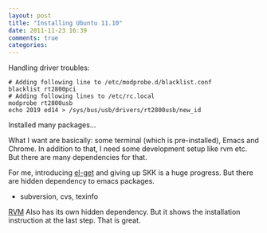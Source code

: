 ```yaml
---
layout: post
title: "Installing Ubuntu 11.10"
date: 2011-11-23 16:39
comments: true
categories: 
---
```


Handling driver troubles:

    # Adding following line to /etc/modprobe.d/blacklist.conf
    blacklist rt2800pci
    # Adding following lines to /etc/rc.local
    modprobe rt2800usb
    echo 2019 ed14 > /sys/bus/usb/drivers/rt2800usb/new_id

Installed many packages...

What I want are basically: some terminal (which is pre-installed), 
Emacs and Chrome. In addition to that, I need some development setup
like rvm etc. But there are many dependencies for that. 

For me, introducing [el-get](https://github.com/dimitri/el-get) and 
giving up SKK is a huge progress. 
But there are hidden dependency to emacs packages.

 * subversion, cvs, texinfo

[RVM](http://beginrescueend.com/) Also has its own hidden dependency.
But it shows the installation instruction at the last step.
That is great. 
